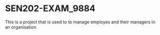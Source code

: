 # SEN202-EXAM_9884
This is a project that is used to to manage employes and their managers in an organisation
